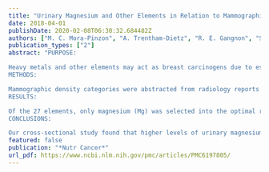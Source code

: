 ```yaml
---
title: "Urinary Magnesium and Other Elements in Relation to Mammographic Breast Density, a Measure of Breast Cancer Risk"
date: 2018-04-01
publishDate: 2020-02-08T06:30:32.684482Z
authors: ["M. C. Mora-Pinzon", "A. Trentham-Dietz", "R. E. Gangnon", "S. V. Adams", "J. M. Hampton", "E. Burnside", "M. M. Shafer", "P. A. Newcomb"]
publication_types: ["2"]
abstract: "PURPOSE:

Heavy metals and other elements may act as breast carcinogens due to estrogenic activity. We investigated associations between urine concentrations of a panel of elements and breast density.
METHODS:

Mammographic density categories were abstracted from radiology reports of 725 women aged 40-65 yr in the Avon Army of Women. A panel of 27 elements was quantified in urine using high resolution magnetic sector inductively coupled plasma mass spectrometry. We applied LASSO (least absolute shrinkage and selection operator) logistic regression to the 27 elements and calculated odds ratios (OR) and 95% confidence intervals (CI) for dense vs. nondense breasts, adjusting for potential confounders.
RESULTS:

Of the 27 elements, only magnesium (Mg) was selected into the optimal regression model. The odds ratio for dense breasts associated with doubling the Mg concentration was 1.24 (95% CI 1.03-1.49). Doubling the calcium-to-magnesium ratio was inversely associated with dense breasts (OR 0.83, 95% CI 0.70-0.98).
CONCLUSIONS:

Our cross-sectional study found that higher levels of urinary magnesium were associated with greater breast density. Prospective studies are needed to confirm whether magnesium as evaluated in urine is prospectively associated with breast density and, more importantly, breast cancer."
featured: false
publication: "*Nutr Cancer*"
url_pdf: https://www.ncbi.nlm.nih.gov/pmc/articles/PMC6197805/
---
```



